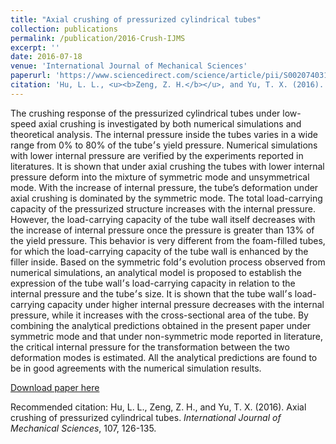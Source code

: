 ```yaml
---
title: "Axial crushing of pressurized cylindrical tubes"
collection: publications
permalink: /publication/2016-Crush-IJMS
excerpt: ''
date: 2016-07-18
venue: 'International Journal of Mechanical Sciences'
paperurl: 'https://www.sciencedirect.com/science/article/pii/S0020740316000175'
citation: 'Hu, L. L., <u><b>Zeng, Z. H.</b></u>, and Yu, T. X. (2016). &quot;Axial crushing of pressurized cylindrical tubes.&quot; <i><b>International Journal of Mechanical Sciences</b></i>, 107, 126-135.'
---
```

The crushing response of the pressurized cylindrical tubes under low-speed axial crushing is investigated by both numerical simulations and theoretical analysis. The internal pressure inside the tubes varies in a wide range from 0% to 80% of the tube׳s yield pressure. Numerical simulations with lower internal pressure are verified by the experiments reported in literatures. It is shown that under axial crushing the tubes with lower internal pressure deform into the mixture of symmetric mode and unsymmetrical mode. With the increase of internal pressure, the tube’s deformation under axial crushing is dominated by the symmetric mode. The total load-carrying capacity of the pressurized structure increases with the internal pressure. However, the load-carrying capacity of the tube wall itself decreases with the increase of internal pressure once the pressure is greater than 13% of the yield pressure. This behavior is very different from the foam-filled tubes, for which the load-carrying capacity of the tube wall is enhanced by the filler inside. Based on the symmetric fold׳s evolution process observed from numerical simulations, an analytical model is proposed to establish the expression of the tube wall׳s load-carrying capacity in relation to the internal pressure and the tube׳s size. It is shown that the tube wall׳s load-carrying capacity under higher internal pressure decreases with the internal pressure, while it increases with the cross-sectional area of the tube. By combining the analytical predictions obtained in the present paper under symmetric mode and that under non-symmetric mode reported in literature, the critical internal pressure for the transformation between the two deformation modes is estimated. All the analytical predictions are found to be in good agreements with the numerical simulation results.

[Download paper here](http://JoephyZeng.github.io/files/JZ_2016_Crush_IJMS.pdf)

Recommended citation: Hu, L. L., Zeng, Z. H., and Yu, T. X. (2016). Axial crushing of pressurized cylindrical tubes. <i>International Journal of Mechanical Sciences</i>, 107, 126-135.